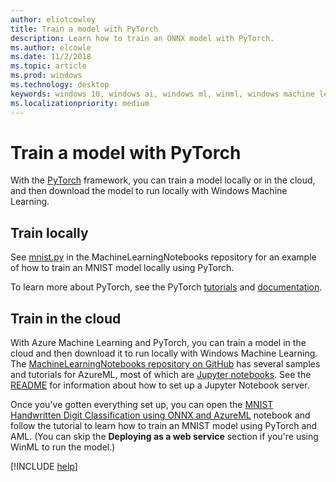 ```yaml
---
author: eliotcowley
title: Train a model with PyTorch
description: Learn how to train an ONNX model with PyTorch.
ms.author: elcowle
ms.date: 11/2/2018
ms.topic: article
ms.prod: windows
ms.technology: desktop
keywords: windows 10, windows ai, windows ml, winml, windows machine learning, pytorch
ms.localizationpriority: medium
---
```


# Train a model with PyTorch

With the [PyTorch](https://pytorch.org/) framework, you can train a model locally or in the cloud, and then download the model to run locally with Windows Machine Learning.

## Train locally

See [mnist.py](https://github.com/Azure/MachineLearningNotebooks/blob/master/onnx/mnist.py) in the MachineLearningNotebooks repository for an example of how to train an MNIST model locally using PyTorch.

To learn more about PyTorch, see the PyTorch [tutorials](https://pytorch.org/tutorials/) and [documentation](https://pytorch.org/docs/stable/index.html).

## Train in the cloud

With Azure Machine Learning and PyTorch, you can train a model in the cloud and then download it to run locally with Windows Machine Learning. The [MachineLearningNotebooks repository on GitHub](https://github.com/Azure/MachineLearningNotebooks) has several samples and tutorials for AzureML, most of which are [Jupyter notebooks](https://jupyter.org/). See the [README](https://github.com/Azure/MachineLearningNotebooks/blob/master/README.md) for information about how to set up a Jupyter Notebook server.

Once you've gotten everything set up, you can open the [MNIST Handwritten Digit Classification using ONNX and AzureML](https://github.com/Azure/MachineLearningNotebooks/blob/master/onnx/onnx-train-pytorch-aml-deploy-mnist.ipynb) notebook and follow the tutorial to learn how to train an MNIST model using PyTorch and AML. (You can skip the **Deploying as a web service** section if you're using WinML to run the model.)

[!INCLUDE [help](includes/get-help.md)]